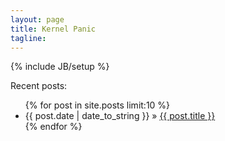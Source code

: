 ```yaml
---
layout: page
title: Kernel Panic
tagline: 
---
```

{% include JB/setup %}

<!--<img src="http://www.gravatar.com/avatar/0ce902c144b039ea818cea3cb7411981.png"/>-->

Recent posts:

<ul class="posts">
  {% for post in site.posts limit:10 %}
    <li><span>{{ post.date | date_to_string }}</span> &raquo; <a href="{{ BASE_PATH }}{{ post.url }}">{{ post.title }}</a></li>
  {% endfor %}
</ul>
